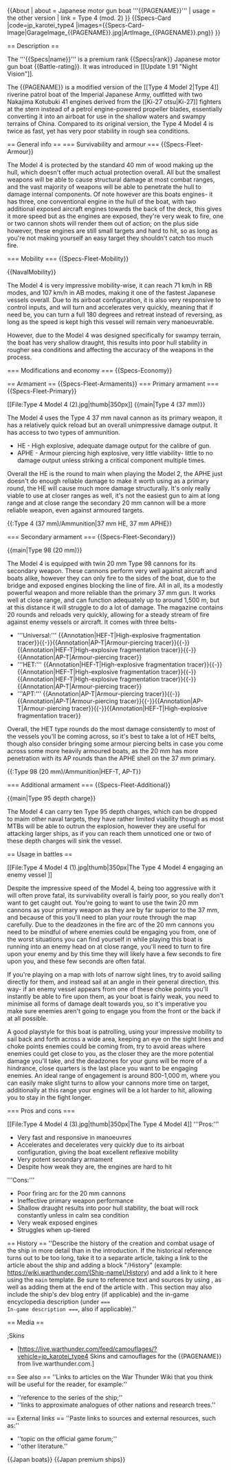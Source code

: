 {{About
| about = Japanese motor gun boat '''{{PAGENAME}}'''
| usage = the other version
| link = Type 4 (mod. 2)
}}
{{Specs-Card
|code=jp_karotei_type4
|images={{Specs-Card-Image|GarageImage_{{PAGENAME}}.jpg|ArtImage_{{PAGENAME}}.png}}
}}

== Description ==
<!-- ''In the first part of the description, cover the history of the ship's creation and military application. In the second part, tell the reader about using this ship in the game. Add a screenshot: if a beginner player has a hard time remembering vehicles by name, a picture will help them identify the ship in question.'' -->
The '''{{Specs|name}}''' is a premium rank {{Specs|rank}} Japanese motor gun boat {{Battle-rating}}. It was introduced in [[Update 1.91 "Night Vision"]].

The {{PAGENAME}} is a modified version of the [[Type 4 Model 2|Type 4]] riverine patrol boat of the Imperial Japanese Army, outfitted with two Nakajima Kotubuki 41 engines derived from the [[Ki-27 otsu|Ki-27]] fighters at the stern instead of a petrol engine-powered propeller blades, essentially converting it into an airboat for use in the shallow waters and swampy terrains of China. Compared to its original version, the Type 4 Model 4 is twice as fast, yet has very poor stability in rough sea conditions.

== General info ==
=== Survivability and armour ===
{{Specs-Fleet-Armour}}
<!-- ''Talk about the vehicle's armour. Note the most well-defended and most vulnerable zones, e.g. the ammo magazine. Evaluate the composition of components and assemblies responsible for movement and manoeuvrability. Evaluate the survivability of the primary and secondary armaments separately. Don't forget to mention the size of the crew, which plays an important role in fleet mechanics. Save tips on preserving survivability for the "Usage in battles" section. If necessary, use a graphical template to show the most well-protected or most vulnerable points in the armour.'' -->

The Model 4 is protected by the standard 40 mm of wood making up the hull, which doesn't offer much actual protection overall. All but the smallest weapons will be able to cause structural damage at most combat ranges, and the vast majority of weapons will be able to penetrate the hull to damage internal components. Of note however are this boats engines- it has three, one conventional engine in the hull of the boat, with two additional exposed aircraft engines towards the back of the deck, this gives it more speed but as the engines are exposed, they're very weak to fire, one or two cannon shots will render them out of action; on the plus side however, these engines are still small targets and hard to hit, so as long as you're not making yourself an easy target they shouldn't catch too much fire.

=== Mobility ===
{{Specs-Fleet-Mobility}}
<!-- ''Write about the ship's mobility. Evaluate its power and manoeuvrability, rudder rerouting speed, stopping speed at full tilt, with its maximum forward and reverse speed.'' -->

{{NavalMobility}}

The Model 4 is very impressive mobility-wise, it can reach 71 km/h in RB modes, and 107 km/h in AB modes, making it one of the fastest Japanese vessels overall. Due to its airboat configuration, it is also very responsive to control inputs, and will turn and accelerates very quickly, meaning that if need be, you can turn a full 180 degrees and retreat instead of reversing, as long as the speed is kept high this vessel will remain very manoeuvrable.

However, due to the Model 4 was designed specifically for swampy terrain, the boat has very shallow draught, this results into poor hull stability in rougher sea conditions and affecting the accuracy of the weapons in the process.

=== Modifications and economy ===
{{Specs-Economy}}

== Armament ==
{{Specs-Fleet-Armaments}}
=== Primary armament ===
{{Specs-Fleet-Primary}}
<!-- ''Provide information about the characteristics of the primary armament. Evaluate their efficacy in battle based on their reload speed, ballistics and the capacity of their shells. Add a link to the main article about the weapon: <code><nowiki>{{main|Weapon name (calibre)}}</nowiki></code>. Broadly describe the ammunition available for the primary armament, and provide recommendations on how to use it and which ammunition to choose.'' -->
[[File:Type 4 Model 4 (2).jpg|thumb|350px]]
{{main|Type 4 (37 mm)}}

The Model 4 uses the Type 4 37 mm naval cannon as its primary weapon, it has a relatively quick reload but an overall unimpressive damage output. It has access to two types of ammunition.

* HE - High explosive, adequate damage output for the calibre of gun.
* APHE - Armour piercing high explosive, very little viability- little to no damage output unless striking a critical component multiple times.

Overall the HE is the round to main when playing the Model 2, the APHE just doesn't do enough reliable damage to make it worth using as a primary round, the HE will cause much more damage structurally. It's only really viable to use at closer ranges as well, it's not the easiest gun to aim at long range and at close range the secondary 20 mm cannon will be a more reliable weapon, even against armoured targets.

{{:Type 4 (37 mm)/Ammunition|37 mm HE, 37 mm APHE}}

=== Secondary armament ===
{{Specs-Fleet-Secondary}}
<!-- ''Some ships are fitted with weapons of various calibres. Secondary armaments are defined as weapons chosen with the control <code>Select secondary weapon</code>. Evaluate the secondary armaments and give advice on how to use them. Describe the ammunition available for the secondary armament. Provide recommendations on how to use them and which ammunition to choose. Remember that any anti-air armament, even heavy calibre weapons, belong in the next section. If there is no secondary armament, remove this section.'' -->
{{main|Type 98 (20 mm)}}

The Model 4 is equipped with twin 20 mm Type 98 cannons for its secondary weapon. These cannons perform very well against aircraft and boats alike, however they can only fire to the sides of the boat, due to the bridge and exposed engines blocking the line of fire. All in all, its a modestly powerful weapon and more reliable than the primary 37 mm gun. It works well at close range, and can function adequately up to around 1,500 m, but at this distance it will struggle to do a lot of damage. The magazine contains 20 rounds and reloads very quickly, allowing for a steady stream of fire against enemy vessels or aircraft. It comes with three belts-

* '''Universal:''' {{Annotation|HEF-T|High-explosive fragmentation tracer}}{{-}}{{Annotation|AP-T|Armour-piercing tracer}}{{-}}{{Annotation|HEF-T|High-explosive fragmentation tracer}}{{-}}{{Annotation|AP-T|Armour-piercing tracer}}
* '''HET:''' {{Annotation|HEF-T|High-explosive fragmentation tracer}}{{-}}{{Annotation|HEF-T|High-explosive fragmentation tracer}}{{-}}{{Annotation|HEF-T|High-explosive fragmentation tracer}}{{-}}{{Annotation|AP-T|Armour-piercing tracer}}
* '''APT:''' {{Annotation|AP-T|Armour-piercing tracer}}{{-}}{{Annotation|AP-T|Armour-piercing tracer}}{{-}}{{Annotation|AP-T|Armour-piercing tracer}}{{-}}{{Annotation|HEF-T|High-explosive fragmentation tracer}}

Overall, the HET type rounds do the most damage consistently to most of the vessels you'll be coming across, so it's best to take a lot of HET belts, though also consider bringing some armour piercing belts in case you come across some more heavily armoured boats, as the 20 mm has more penetration with its AP rounds than the APHE shell on the 37 mm primary.

{{:Type 98 (20 mm)/Ammunition|HEF-T, AP-T}}

=== Additional armament ===
{{Specs-Fleet-Additional}}
<!-- ''Describe the available additional armaments of the ship: depth charges, mines, torpedoes. Talk about their positions, available ammunition and launch features such as dead zones of torpedoes. If there is no additional armament, remove this section.'' -->
{{main|Type 95 depth charge}}

The Model 4 can carry ten Type 95 depth charges, which can be dropped to maim other naval targets, they have rather limited viability though as most MTBs will be able to outrun the explosion, however they are useful for attacking larger ships, as if you can reach them unnoticed one or two of these depth charges will sink the vessel.

== Usage in battles ==
<!-- ''Describe the technique of using this ship, the characteristics of her use in a team and tips on strategy. Abstain from writing an entire guide – don't try to provide a single point of view, but give the reader food for thought. Talk about the most dangerous opponents for this vehicle and provide recommendations on fighting them. If necessary, note the specifics of playing with this vehicle in various modes (AB, RB, SB).'' -->
[[File:Type 4 Model 4 (1).jpg|thumb|350px|The Type 4 Model 4 engaging an enemy vessel ]]

Despite the impressive speed of the Model 4, being too aggressive with it will often prove fatal, its survivability overall is fairly poor, so you really don't want to get caught out. You're going to want to use the twin 20 mm cannons as your primary weapon as they are by far superior to the 37 mm, and because of this you'll need to plan your route through the map carefully. Due to the deadzones in the fire arc of the 20 mm cannons you need to be mindful of where enemies could be engaging you from, one of the worst situations you can find yourself in while playing this boat is running into an enemy head on at close range, you'll need to turn to fire upon your enemy and by this time they will likely have a few seconds to fire upon you, and these few seconds are often fatal.

If you're playing on a map with lots of narrow sight lines, try to avoid sailing directly for them, and instead sail at an angle in their general direction, this way- if an enemy vessel appears from one of these choke points you'll instantly be able to fire upon them, as your boat is fairly weak, you need to minimise all forms of damage dealt towards you, so it's imperative you make sure enemies aren't going to engage you from the front or the back if at all possible.

A good playstyle for this boat is patrolling, using your impressive mobility to sail back and forth across a wide area, keeping an eye on the sight lines and choke points enemies could be coming from, try to avoid areas where enemies could get close to you, as the closer they are the more potential damage you'll take, and the deadzones for your guns will be more of a hindrance, close quarters is the last place you want to be engaging enemies. An ideal range of engagement is around 800-1,000 m, where you can easily make slight turns to allow your cannons more time on target, additionally at this range your engines will be a lot harder to hit, allowing you to stay in the fight longer.

=== Pros and cons ===
<!-- ''Summarise and briefly evaluate the vehicle in terms of its characteristics and combat effectiveness. Mark its pros and cons in the bulleted list. Try not to use more than 6 points for each of the characteristics. Avoid using categorical definitions such as "bad", "good" and the like - use substitutions with softer forms such as "inadequate" and "effective".'' -->
[[File:Type 4 Model 4 (3).jpg|thumb|350px|The Type 4 Model 4]]
'''Pros:'''

* Very fast and responsive in manoeuvres
* Accelerates and decelerates very quickly due to its airboat configuration, giving the boat excellent reflexive mobility
* Very potent secondary armament
* Despite how weak they are, the engines are hard to hit

'''Cons:'''

* Poor firing arc for the 20 mm cannons
* Ineffective primary weapon performance
* Shallow draught results into poor hull stability, the boat will rock constantly unless in calm sea condition
* Very weak exposed engines
* Struggles when up-tiered

== History ==
''Describe the history of the creation and combat usage of the ship in more detail than in the introduction. If the historical reference turns out to be too long, take it to a separate article, taking a link to the article about the ship and adding a block "/History" (example: <nowiki>https://wiki.warthunder.com/(Ship-name)/History</nowiki>) and add a link to it here using the <code>main</code> template. Be sure to reference text and sources by using <code><nowiki><ref></ref></nowiki></code>, as well as adding them at the end of the article with <code><nowiki><references /></nowiki></code>. This section may also include the ship's dev blog entry (if applicable) and the in-game encyclopedia description (under <code><nowiki>=== In-game description ===</nowiki></code>, also if applicable).''

== Media ==
<!-- ''Excellent additions to the article would be video guides, screenshots from the game, and photos.'' -->

;Skins

* [https://live.warthunder.com/feed/camouflages/?vehicle=jp_karotei_type4 Skins and camouflages for the {{PAGENAME}} from live.warthunder.com.]

== See also ==
''Links to articles on the War Thunder Wiki that you think will be useful for the reader, for example:''

* ''reference to the series of the ship;''
* ''links to approximate analogues of other nations and research trees.''

== External links ==
''Paste links to sources and external resources, such as:''

* ''topic on the official game forum;''
* ''other literature.''

{{Japan boats}}
{{Japan premium ships}}